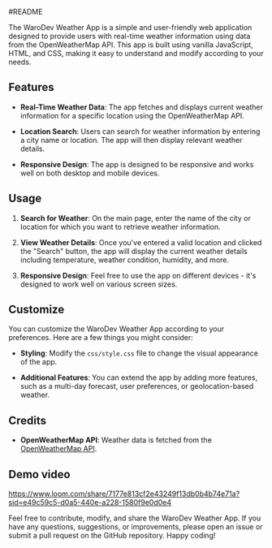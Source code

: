 #README

The WaroDev Weather App is a simple and user-friendly web application designed to provide users with real-time weather information using data from the OpenWeatherMap API. This app is built using vanilla JavaScript, HTML, and CSS, making it easy to understand and modify according to your needs.

## Features

- **Real-Time Weather Data**: The app fetches and displays current weather information for a specific location using the OpenWeatherMap API.

- **Location Search**: Users can search for weather information by entering a city name or location. The app will then display relevant weather details.

- **Responsive Design**: The app is designed to be responsive and works well on both desktop and mobile devices.

## Usage

1. **Search for Weather**: On the main page, enter the name of the city or location for which you want to retrieve weather information.

2. **View Weather Details**: Once you've entered a valid location and clicked the "Search" button, the app will display the current weather details including temperature, weather condition, humidity, and more.

3. **Responsive Design**: Feel free to use the app on different devices - it's designed to work well on various screen sizes.

## Customize

You can customize the WaroDev Weather App according to your preferences. Here are a few things you might consider:

- **Styling**: Modify the `css/style.css` file to change the visual appearance of the app.

- **Additional Features**: You can extend the app by adding more features, such as a multi-day forecast, user preferences, or geolocation-based weather.

## Credits

- **OpenWeatherMap API**: Weather data is fetched from the [OpenWeatherMap API](https://openweathermap.org/api).

## Demo video
https://www.loom.com/share/7177e813cf2e43249f13db0b4b74e71a?sid=e49c59c5-d0a5-440e-a228-1580f9e0d0e4

Feel free to contribute, modify, and share the WaroDev Weather App. If you have any questions, suggestions, or improvements, please open an issue or submit a pull request on the GitHub repository. Happy coding!

